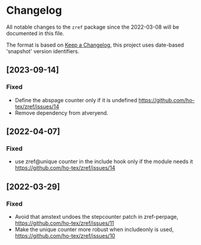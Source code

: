 # Changelog
All notable changes to the `zref` package since the 
2022-03-08 will be documented in this file.

The format is based on [Keep a Changelog](https://keepachangelog.com/en/1.0.0/),
this project uses date-based 'snapshot' version identifiers.

## [2023-09-14]

### Fixed
 - Define the abspage counter only if it is undefined
   https://github.com/ho-tex/zref/issues/14
 - Remove dependency from atveryend.  

## [2022-04-07]

### Fixed 
 - use zref@unique counter in the include hook only if the module needs it
   https://github.com/ho-tex/zref/issues/14
 
## [2022-03-29]

### Fixed
 - Avoid that amstext undoes the stepcounter patch in zref-perpage,
   https://github.com/ho-tex/zref/issues/11
 - Make the unique counter more robust when includeonly is used,
   https://github.com/ho-tex/zref/issues/10
